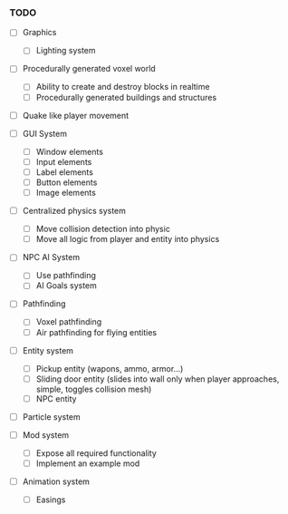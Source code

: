 ### TODO

* [ ] Graphics
  * [ ] Lighting system

* [ ] Procedurally generated voxel world
  * [ ] Ability to create and destroy blocks in realtime
  * [ ] Procedurally generated buildings and structures

* [ ] Quake like player movement

* [ ] GUI System
  * [ ] Window elements
  * [ ] Input elements
  * [ ] Label elements
  * [ ] Button elements
  * [ ] Image elements

* [ ] Centralized physics system
  * [ ] Move collision detection into physic
  * [ ] Move all logic from player and entity into physics

* [ ] NPC AI System
  * [ ] Use pathfinding
  * [ ] AI Goals system

* [ ] Pathfinding
  * [ ] Voxel pathfinding
  * [ ] Air pathfinding for flying entities

* [ ] Entity system
  * [ ] Pickup entity (wapons, ammo, armor...)
  * [ ] Sliding door entity (slides into wall only when player approaches, simple, toggles collision mesh)
  * [ ] NPC entity

* [ ] Particle system

* [ ] Mod system
  * [ ] Expose all required functionality
  * [ ] Implement an example mod
  
* [ ] Animation system
  * [ ] Easings

